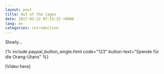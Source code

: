 ```yaml
---
layout: post
title: Out of the cages
date: 2017-02-22 07:15:33 +0000
lang: en
categories: introduction
---
```



Slowly...

{% include paypal_button_single.html code="123" button-text="Spende für die Orang-Utans" %}

[Video here]